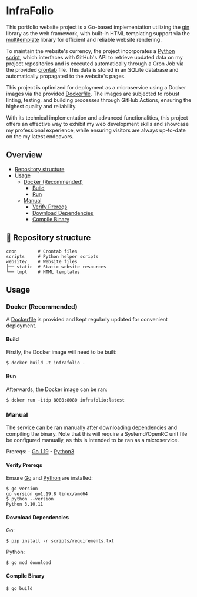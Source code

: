 # InfraFolio

This portfolio website project is a Go-based implementation utilizing the [gin](https://github.com/gin-gonic/gin) library as the web framework, with built-in HTML templating support via the [multitemplate](https://github.com/gin-contrib/multitemplate) library for efficient and reliable website rendering.

To maintain the website's currency, the project incorporates a [Python script](https://github.com/Euvaz/InfraFolio/blob/main/scripts/scrape.py), which interfaces with GitHub's API to retrieve updated data on my project repositories and is executed automatically through a Cron Job via the provided [crontab](https://github.com/Euvaz/InfraFolio/blob/main/cron/crontab.txt) file. This data is stored in an SQLite database and automatically propagated to the website's pages.

This project is optimized for deployment as a microservice using a Docker images via the provided [Dockerfile](https://github.com/Euvaz/InfraFolio/blob/main/Dockerfile). The images are subjected to robust linting, testing, and building processes through GitHub Actions, ensuring the highest quality and reliability.

With its technical implementation and advanced functionalities, this project offers an effective way to exhibit my web development skills and showcase my professional experience, while ensuring visitors are always up-to-date on the my latest endeavors.

## Overview

- [Repository structure](https://github.com/euvaz/infrafolio#-repository-structure)
- [Usage](https://github.com/euvaz/infrafolio#usage)
  - [Docker (Recommended)](https://github.com/euvaz/infrafolio#docker-recommended)
    - [Build](https://github.com/euvaz/infrafolio#build)
    - [Run](https://github.com/euvaz/infrafolio#run)
  - [Manual](https://github.com/euvaz/infrafolio#manual)
    - [Verify Prereqs](https://github.com/euvaz/infrafolio#verify-prereqs)
    - [Download Dependencies](https://github.com/euvaz/infrafolio#download-dependencies)
    - [Compile Binary](https://github.com/euvaz/infrafolio#compile-binary)


## 📂 Repository structure

```
cron        # Crontab files
scripts     # Python helper scripts
website/    # Website files
├── static  # Static website resources
└── tmpl    # HTML templates
```

## Usage

### Docker (Recommended)

A [Dockerfile](https://github.com/Euvaz/InfraFolio/blob/main/Dockerfile) is provided and kept regularly updated for convenient deployment.

#### Build

Firstly, the Docker image will need to be built:

```
$ docker build -t infrafolio .
```

#### Run

Afterwards, the Docker image can be ran:

```
$ doker run -itdp 8080:8080 infrafolio:latest
```

### Manual

The service can be ran manually after downloading dependencies and compiling the binary. Note that this will require a Systemd/OpenRC unit file be configured manually, as this is intended to be ran as a microservice.

Prereqs:
    - [Go 1.19]()
    - [Python3]()

#### Verify Prereqs

Ensure [Go](https://go.dev/) and [Python](https://www.python.org/) are installed:

```
$ go version
go version go1.19.8 linux/amd64
$ python --version
Python 3.10.11
```

#### Download Dependencies

Go:

```
$ pip install -r scripts/requirements.txt
```

Python:

```
$ go mod download
```

#### Compile Binary

```
$ go build
```

